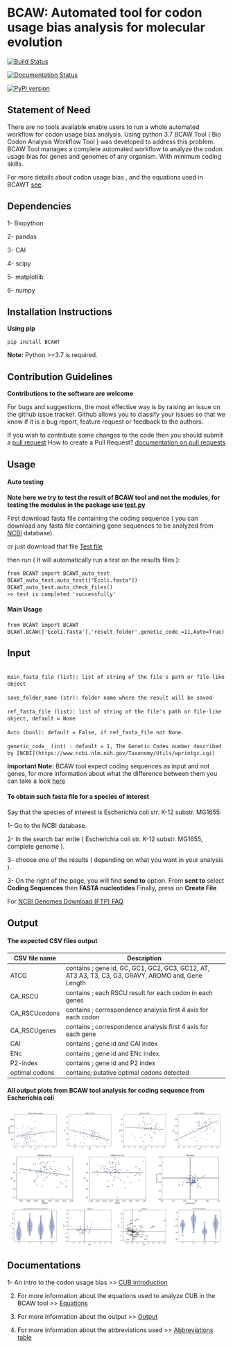 # BCAW: Automated tool for codon usage bias analysis for molecular evolution

[![Build Status](https://travis-ci.org/AliYoussef96/BCAW-Tool.svg?branch=master)](https://travis-ci.org/AliYoussef96/BCAW-Tool)

[![Documentation Status](https://readthedocs.org/projects/bcaw-tools-documentation/badge/?version=latest)](https://bcaw-tools-documentation.readthedocs.io/en/latest/?badge=latest)

[![PyPI version](https://badge.fury.io/py/BCAWT.svg)](https://badge.fury.io/py/BCAWT)

## Statement of Need

There are no tools available enable users to run a whole automated workflow for codon usage bias analysis. Using python 3.7 BCAW Tool ( Bio Codon Analysis Workflow Tool ) was developed to address this problem.
BCAW Tool manages a complete automated workflow to analyze the codon usage bias for genes and genomes of any organism. With minimum coding skills.


For more details about  codon usage bias , and the equations used in BCAWT [see](https://github.com/AliYoussef96/BCAW-Tool/blob/master/Introduction%20to%20codon%20usage%20bias.pdf).


## Dependencies

1- Biopython

2- pandas

3- CAI

4- scipy

5- matplotlib

6- numpy

## Installation Instructions


**Using pip**

```
pip install BCAWT
```

**Note:** Python >=3.7 is required.

## Contribution Guidelines

**Contributions to the software are welcome**

For bugs and suggestions, the most effective way is by raising an issue on the github issue tracker. 
Github allows you to classify your issues so that we know if it is a bug report, feature request or feedback to the authors.

If you wish to contribute some changes to the code then you should submit a [pull request](https://github.com/AliYoussef96/BCAW-Tool/pulls)
How to create a Pull Request? [documentation on pull requests](https://help.github.com/en/articles/about-pull-requests)

## Usage

#### Auto testing

**Note here we try to test the result of BCAW tool and not the modules, for testing the modules in the package use [test.py](https://github.com/AliYoussef96/BCAW-Tool/blob/master/tests/test.py)**

First download fasta file containing the coding sequence ( you can download any fasta file containing gene sequences to be analyzed from [NCBI](https://www.ncbi.nlm.nih.gov/) database).

or just download that file [Test file](https://github.com/AliYoussef96/BCAW-Tool/blob/master/tests/Ecoli.fasta)

then run ( It will automatically run a test on the results files ):

```
from BCAWT import BCAWT_auto_test
BCAWT_auto_test.auto_test(["Ecoli.fasta"])
BCAWT_auto_test.auto_check_files()
>> test is completed 'successfully'
```

#### Main Usage

```
from BCAWT import BCAWT
BCAWT.BCAW(['Ecoli.fasta'],'result_folder',genetic_code_=11,Auto=True)

```
## Input

```

main_fasta_file (list): list of string of the file's path or file-like object

save_folder_name (str): folder name where the result will be saved

ref_fasta_file (list): list of string of the file's path or file-like object, default = None

Auto (bool): default = False, if ref_fasta_file not None.

genetic_code_ (int) : default = 1, The Genetic Codes number described by [NCBI](https://www.ncbi.nlm.nih.gov/Taxonomy/Utils/wprintgc.cgi)

```
**Important Note:** BCAW tool expect coding sequences as input and not genes, for more information about what the difference between them you can take a look [here](https://qr.ae/TWt2gE)

#### To obtain such fasta file for a species of interest

Say that the species of interest is Escherichia coli str. K-12 substr. MG1655: 

1- Go to the NCBI database.

2- In the search bar write ( Escherichia coli str. K-12 substr. MG1655, complete genome ).

3- choose one of the results ( depending on what you want in your analysis ).

3- On the right of the page, you will find **send to** option. From **sent to** select **Coding Sequences** then **FASTA nucleotides** Finally, press on **Create File**

For [NCBI Genomes Download (FTP) FAQ](https://www.ncbi.nlm.nih.gov/genome/doc/ftpfaq/)

## Output

#### The expected CSV files output

|CSV file name|Description|
|------------|-----------|
| ATCG | contains ; gene id, GC, GC1, GC2, GC3, GC12, AT, AT3    A3, T3, C3, G3, GRAVY, AROMO and, Gene Length |
| CA_RSCU | contains ; each RSCU result for each codon in each genes |
| CA_RSCUcodons | contains ; correspondence analysis first 4 axis for each codon |
| CA_RSCUgenes | contains ; correspondence analysis first 4 axis for each gene |
| CAI | contains ; gene id and CAI index |
| ENc | contains ; gene id and ENc index. |
| P2-index | contains ; gene id and P2 index |
| optimal codons | contains; putative optimal codons detected |


#### All output plots from BCAW tool analysis for coding sequence from Escherichia coli

![Fig 1](https://github.com/AliYoussef96/BCAW-Tool/blob/master/Plots/All%20plots.jpg)


## Documentations

1- An intro to the codon usage bias >> [CUB introduction](https://bcaw-tools-documentation.readthedocs.io/en/latest/intro.html)

2. For more information about the equations used to analyze CUB in the BCAW tool >> [Equations](https://bcaw-tools-documentation.readthedocs.io/en/latest/intro.html#equations-used-for-codon-usage-bias-analysis)

2. For more information about the output >> [Output](https://bcaw-tools-documentation.readthedocs.io/en/latest/Table_output.html)

3. For more information about the abbreviations used >> [Abbreviations table](https://github.com/AliYoussef96/BCAW-Tool/blob/master/Abbreviations.md)
